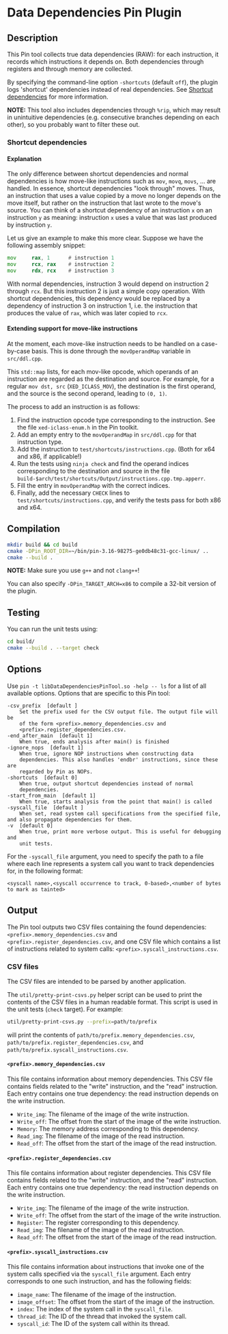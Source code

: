 # Data Dependencies Pin Plugin

## Description

This Pin tool collects true data dependencies (RAW): for each instruction, it records which instructions it depends on.
Both dependencies through registers and through memory are collected.

By specifying the command-line option `-shortcuts` (default `off`), the plugin logs 'shortcut' dependencies instead of real dependencies.
See [Shortcut dependencies](#shortcut-dependencies) for more information.

**NOTE:** This tool also includes dependencies through `%rip`, which may result in unintuitive dependencies (e.g. consecutive branches depending on each other), so you probably want to filter these out.

### Shortcut dependencies

#### Explanation

The only difference between shortcut dependencies and normal dependencies is how move-like instructions such as `mov`, `movq`, `movs`, ... are handled.
In essence, shortcut dependencies "look through" moves.
Thus, an instruction that uses a value copied by a move no longer depends on the move itself, but rather on the instruction that last wrote to the move's source.
You can think of a shortcut dependency of an instruction `x` on an instruction `y` as meaning: instruction `x` uses a value that was last produced by instruction `y`.

Let us give an example to make this more clear.
Suppose we have the following assembly snippet:
```asm
mov     rax, 1      # instruction 1
mov     rcx, rax    # instruction 2
mov     rdx, rcx    # instruction 3
```

With normal dependencies, instruction 3 would depend on instruction 2 through `rcx`.
But this instruction 2 is just a simple copy operation.
With shortcut dependencies, this dependency would be replaced by a dependency of instruction 3 on instruction 1, i.e. the instruction that produces the value of `rax`, which was later copied to `rcx`.

#### Extending support for move-like instructions

At the moment, each move-like instruction needs to be handled on a case-by-case basis.
This is done through the `movOperandMap` variable in `src/ddl.cpp`.

This `std::map` lists, for each mov-like opcode, which operands of an instruction are regarded as the destination and source.
For example, for a regular `mov dst, src` (`XED_ICLASS_MOV`), the destination is the first operand, and the source is the second operand, leading to `(0, 1)`.

The process to add an instruction is as follows:
1. Find the instruction opcode type corresponding to the instruction. See the file `xed-iclass-enum.h` in the Pin toolkit.
2. Add an empty entry to the `movOperandMap` in `src/ddl.cpp` for that instruction type.
3. Add the instruction to `test/shortcuts/instructions.cpp`. (Both for x64 and x86, if applicable!)
4. Run the tests using `ninja check` and find the operand indices corresponding to the destination and source in the file `build-$arch/test/shortcuts/Output/instructions.cpp.tmp.apperr`.
5. Fill the entry in `movOperandMap` with the correct indices.
6. Finally, add the necessary `CHECK` lines to `test/shortcuts/instructions.cpp`, and verify the tests pass for both x86 and x64.

## Compilation

```bash
mkdir build && cd build
cmake -DPin_ROOT_DIR=~/bin/pin-3.16-98275-ge0db48c31-gcc-linux/ ..
cmake --build .
```

**NOTE:** Make sure you use `g++` and not `clang++`!

You can also specify `-DPin_TARGET_ARCH=x86` to compile a 32-bit version of the plugin.

## Testing

You can run the unit tests using:

```bash
cd build/
cmake --build . --target check
```

## Options

Use `pin -t libDataDependenciesPinTool.so -help -- ls` for a list of all available options.
Options that are specific to this Pin tool:

```
-csv_prefix  [default ]
	Set the prefix used for the CSV output file. The output file will be
	of the form <prefix>.memory_dependencies.csv and
	<prefix>.register_dependencies.csv.
-end_after_main  [default 1]
	When true, ends analysis after main() is finished
-ignore_nops  [default 1]
	When true, ignore NOP instructions when constructing data
	dependencies. This also handles 'endbr' instructions, since these are
	regarded by Pin as NOPs.
-shortcuts  [default 0]
	When true, output shortcut dependencies instead of normal
	dependencies.
-start_from_main  [default 1]
	When true, starts analysis from the point that main() is called
-syscall_file  [default ]
    When set, read system call specifications from the specified file, and also propagate dependencies for them.
-v  [default 0]
	When true, print more verbose output. This is useful for debugging and
	unit tests.
```

For the `-syscall_file` argument, you need to specify the path to a file where each line represents a system call you want to track dependencies for, in the following format:

```
<syscall name>,<syscall occurrence to track, 0-based>,<number of bytes to mark as tainted>
```

## Output

The Pin tool outputs two CSV files containing the found dependencies: `<prefix>.memory_dependencies.csv` and `<prefix>.register_dependencies.csv`, and one CSV file which contains a list of instructions related to system calls: `<prefix>.syscall_instructions.csv`.

### CSV files

The CSV files are intended to be parsed by another application.

The `util/pretty-print-csvs.py` helper script can be used to print the contents of the CSV files in a human readable format.
This script is used in the unit tests (`check` target).
For example:
```bash
util/pretty-print-csvs.py --prefix=path/to/prefix
```
will print the contents of `path/to/prefix.memory_dependencies.csv`, `path/to/prefix.register_dependencies.csv`, and `path/to/prefix.syscall_instructions.csv`.

#### `<prefix>.memory_dependencies.csv`

This file contains information about memory dependencies.
This CSV file contains fields related to the "write" instruction, and the "read" instruction.
Each entry contains one true dependency: the read instruction depends on the write instruction.

- `Write_img`: The filename of the image of the write instruction.
- `Write_off`: The offset from the start of the image of the write instruction.
- `Memory`: The memory address corresponding to this dependency.
- `Read_img`: The filename of the image of the read instruction.
- `Read_off`: The offset from the start of the image of the read instruction.

#### `<prefix>.register_dependencies.csv`

This file contains information about register dependencies.
This CSV file contains fields related to the "write" instruction, and the "read" instruction.
Each entry contains one true dependency: the read instruction depends on the write instruction.

- `Write_img`: The filename of the image of the write instruction.
- `Write_off`: The offset from the start of the image of the write instruction.
- `Register`: The register corresponding to this dependency.
- `Read_img`: The filename of the image of the read instruction.
- `Read_off`: The offset from the start of the image of the read instruction.

#### `<prefix>.syscall_instructions.csv`

This file contains information about instructions that invoke one of the system calls specified via the `syscall_file` argument.
Each entry corresponds to one such instruction, and has the following fields:

- `image_name`: The filename of the image of the instruction.
- `image_offset`: The offset from the start of the image of the instruction.
- `index`: The index of the system call in the `syscall_file`.
- `thread_id`: The ID of the thread that invoked the system call.
- `syscall_id`: The ID of the system call within its thread.
